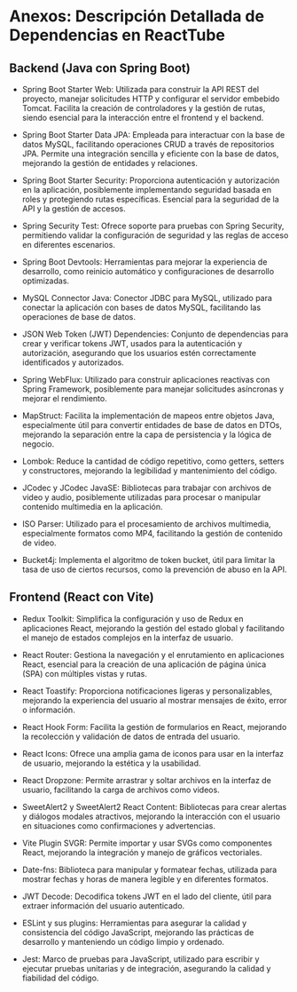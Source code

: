 # Anexos: Descripción Detallada de Dependencias en ReactTube
## Backend (Java con Spring Boot)
- Spring Boot Starter Web: Utilizada para construir la API REST del proyecto, manejar solicitudes HTTP y configurar el servidor embebido Tomcat. Facilita la creación de controladores y la gestión de rutas, siendo esencial para la interacción entre el frontend y el backend.

- Spring Boot Starter Data JPA: Empleada para interactuar con la base de datos MySQL, facilitando operaciones CRUD a través de repositorios JPA. Permite una integración sencilla y eficiente con la base de datos, mejorando la gestión de entidades y relaciones.

- Spring Boot Starter Security: Proporciona autenticación y autorización en la aplicación, posiblemente implementando seguridad basada en roles y protegiendo rutas específicas. Esencial para la seguridad de la API y la gestión de accesos.

- Spring Security Test: Ofrece soporte para pruebas con Spring Security, permitiendo validar la configuración de seguridad y las reglas de acceso en diferentes escenarios.

- Spring Boot Devtools: Herramientas para mejorar la experiencia de desarrollo, como reinicio automático y configuraciones de desarrollo optimizadas.

- MySQL Connector Java: Conector JDBC para MySQL, utilizado para conectar la aplicación con bases de datos MySQL, facilitando las operaciones de base de datos.

- JSON Web Token (JWT) Dependencies: Conjunto de dependencias para crear y verificar tokens JWT, usados para la autenticación y autorización, asegurando que los usuarios estén correctamente identificados y autorizados.

- Spring WebFlux: Utilizado para construir aplicaciones reactivas con Spring Framework, posiblemente para manejar solicitudes asíncronas y mejorar el rendimiento.

- MapStruct: Facilita la implementación de mapeos entre objetos Java, especialmente útil para convertir entidades de base de datos en DTOs, mejorando la separación entre la capa de persistencia y la lógica de negocio.

- Lombok: Reduce la cantidad de código repetitivo, como getters, setters y constructores, mejorando la legibilidad y mantenimiento del código.

- JCodec y JCodec JavaSE: Bibliotecas para trabajar con archivos de video y audio, posiblemente utilizadas para procesar o manipular contenido multimedia en la aplicación.

- ISO Parser: Utilizado para el procesamiento de archivos multimedia, especialmente formatos como MP4, facilitando la gestión de contenido de video.

- Bucket4j: Implementa el algoritmo de token bucket, útil para limitar la tasa de uso de ciertos recursos, como la prevención de abuso en la API.

## Frontend (React con Vite)
- Redux Toolkit: Simplifica la configuración y uso de Redux en aplicaciones React, mejorando la gestión del estado global y facilitando el manejo de estados complejos en la interfaz de usuario.

- React Router: Gestiona la navegación y el enrutamiento en aplicaciones React, esencial para la creación de una aplicación de página única (SPA) con múltiples vistas y rutas.

- React Toastify: Proporciona notificaciones ligeras y personalizables, mejorando la experiencia del usuario al mostrar mensajes de éxito, error o información.

- React Hook Form: Facilita la gestión de formularios en React, mejorando la recolección y validación de datos de entrada del usuario.

- React Icons: Ofrece una amplia gama de iconos para usar en la interfaz de usuario, mejorando la estética y la usabilidad.

- React Dropzone: Permite arrastrar y soltar archivos en la interfaz de usuario, facilitando la carga de archivos como videos.

- SweetAlert2 y SweetAlert2 React Content: Bibliotecas para crear alertas y diálogos modales atractivos, mejorando la interacción con el usuario en situaciones como confirmaciones y advertencias.

- Vite Plugin SVGR: Permite importar y usar SVGs como componentes React, mejorando la integración y manejo de gráficos vectoriales.

- Date-fns: Biblioteca para manipular y formatear fechas, utilizada para mostrar fechas y horas de manera legible y en diferentes formatos.

- JWT Decode: Decodifica tokens JWT en el lado del cliente, útil para extraer información del usuario autenticado.

- ESLint y sus plugins: Herramientas para asegurar la calidad y consistencia del código JavaScript, mejorando las prácticas de desarrollo y manteniendo un código limpio y ordenado.

- Jest: Marco de pruebas para JavaScript, utilizado para escribir y ejecutar pruebas unitarias y de integración, asegurando la calidad y fiabilidad del código.